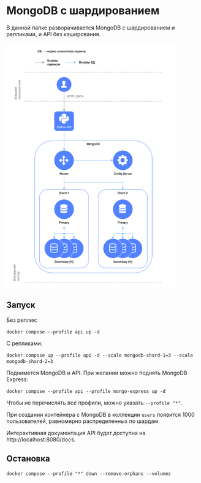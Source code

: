 # MongoDB с шардированием

В данной папке разворачивается MongoDB с шардированием и репликами, и API без кэширования.

<img src="diagram.png" alt="diagram" height="640">

## Запуск

Без реплик:

```shell
docker compose --profile api up -d
```

С репликами:

```shell
docker compose up --profile api -d --scale mongodb-shard-1=3 --scale mongodb-shard-2=3
```

Поднимется MongoDB и API. При желании можно поднять MongoDB Express:

```shell
docker compose --profile api --profile mongo-express up -d
```

Чтобы не перечислять все профили, можно указать `--profile "*"`.

При создании контейнера с MongoDB в коллекции `users` появится 1000 пользователей, равномерно распределенных по шардам.

Интерактивная документация API будет доступна на http://localhost:8080/docs.

## Остановка

```shell
docker compose --profile "*" down --remove-orphans --volumes
```
